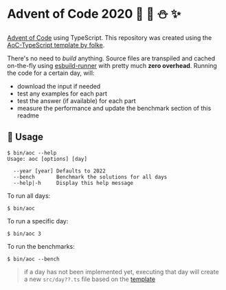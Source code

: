 # Advent of Code 2020 :santa: :christmas_tree: :snowman: :sparkles: 

[Advent of Code](https://adventofcode.com/) using TypeScript.
This repository was created using the [AoC-TypeScript template by folke](https://github.com/folke/adventofcode).

There's no need to *build* anything. Source files are transpiled and cached on-the-fly using [esbuild-runner](https://github.com/folke/esbuild-runner/) with pretty much **zero overhead**. Running the code for a certain day, will:

* download the input if needed
* test any examples for each part
* test the answer (if available) for each part
* measure the performance and update the benchmark section of this readme

## :rocket: Usage

```shell
$ bin/aoc --help
Usage: aoc [options] [day]

  --year [year] Defaults to 2022
  --bench       Benchmark the solutions for all days
  --help|-h     Display this help message
```

To run all days:

```shell
$ bin/aoc
```

To run a specific day:

```shell
$ bin/aoc 3
```

To run the benchmarks:

```shell
$ bin/aoc --bench
```

> if a day has not been implemented yet, executing that day will create a new `src/day??.ts` file based on the [template](src/day.template.ts)
